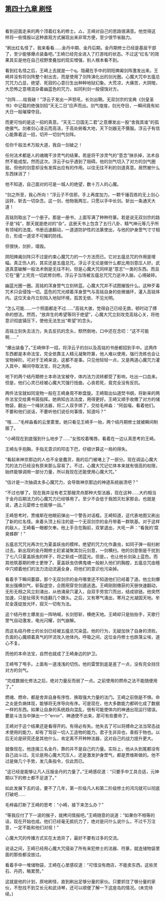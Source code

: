 ## [第四十九章 刷怪](https://www.xxbiquge.com/11_11207/9027399.html)
﻿

  看到迎面走来的两个顶着红名的修士。△，王崎对自己的思路很满意。他觉得这样将一些情报以这种直观方式展现出来非常方便，至少很节省脑力。

  “刷出红名怪了，我来看看……金丹中期、金丹后期。金丹期修士已经是基层干部了，至少能够爆点装备吧。”王崎已经完全进入了打游戏的状态。不过这“红名”的效果其实是他在自己视野里叠加的现实增强，别人根本看不到。

  看到红名怪之后，王崎上去就是一个q。隐藏在手中的阴阳捭阖剑阵激发出来。王崎并没有将剑阵整个射出去，而是使用了剑阵演化出的剑光圈。心魔大咒中五瘟总咒咒力凸显，绝望、死寂的心意衍生出种种地狱幻象。大荒凉，大痛苦，大阴暗，大恐怖之意境混杂着幽蓝色的咒力，如同利剑一般侵蚀对方。

  “剑阵……给我破！”浮云子发出一声怒吼，长剑出鞘。无双剑宗的宝典《剑皇圣书》中记载的绝强剑招“天无二日”应声而出。剑气煌煌，剑光夺目，一瞬间竟有如大日一般璀璨夺目。

  而更可怕的是这一招的真意。“天无二日国无二君”之意爆发出一股“舍我其谁”的孤绝傲气。剑者剑心凌云而高洁，于高处俯看大地，天下剑器无不慑服。浮云子有信心能靠着这一招，切开一切剑气剑阵。

  任你千般法术万般大道，我自一剑破之！

  任何法术都是人的魂魄干涉灵气的结果。若是将干涉灵气的“意念”抹杀掉，法术自然不能成型。然而这次。浮云子似乎遇到了阻碍。他的剑气切入了对方的剑气圈层。但他的剑意却没有发挥出应有的作用。以往无往不利的剑道真意。居然被什么东西抹消了！

  他不知道，自己面对的可是一城人的绝望，数十万人的心魔。

  “剑之所至，我心所向！”浮云子不信邪，手上再度加力。一颗千锤百炼的无上剑心运转，斩去一切杂念。这一剑，他物我两忘，只愿以手中长剑。斩出一条通天大道！

  高铭则取出了一个册子。那是一册书，上面写满了种种符篆。若是说无双剑宗的路子是“纯”，那天就是绝对的“杂”。这册天书上包含了五行八卦、精气神元等几乎所有领域的法度。书册迅速翻动，一道道防护性的法篆使出，与他的护身罡气寸寸相合，形成一道坚不可摧的防线。

  但很快，剑折，墙毁。

  阴阳捭阖剑阵只不过是约束心魔咒力的一个方法而已。它对五瘟总咒的作用是增幅。真正伤人的，其实还是五瘟总咒。浮云子无论是做什么都比用剑意压人好。武道真意破解一般法术倒是无往不利，但是心魔大咒同样是“意志”一类的东西。而且它在“量”上完克一切武修剑修。浮云子当场被五瘟总咒咒力逆冲入脑，心境破碎。

  幽蓝光圈一圈。高铭的浑身罡气立刻转蓝。心魔大咒并不试图摧毁什么。这种歹毒咒术只会侵蚀一切。蓝色的咒光顺着浑身罡气与高铭自身的些微循环，灌入高铭体内。这位天金丹立刻陷入地狱环境，孤苦无依、不见光明。

  “怎么可能……一个照面都走不过……”高铭大骇，觉得自己已经无救，顿时动了搏命的想法。然而，“放弃生的希望等同于绝望”，心魔大咒立刻攻克高铭心关，将他意识彻底镇压下，使他无法生出“希望”的念头。

  高铭立刻失去活力，失去反抗的念头，颓然倒地，口中还在念叨：“这不可能啊……”

  “爆出装备了。”王崎伸手一招，将浮云子的剑以及高铭的书册都招到手中。这两件东西都是本命法宝，完全依靠主人精元凝聚符篆，他人难以使用，强行洗练也会让宝物掉阶。可对于王崎来说，这都不是事。只见他轻轻一点，又是两道心魔咒力灌入其中，瞬间夺取法宝，将之洗练。

  地下的两个结丹期修士本命法宝被夺，体内法力流转都受了影响，吐出一口血来。但是，他们心灵已经被心魔大咒强行扭曲，心丧若死，竟完全没有反抗。

  两件法宝就如同宠物一般在王崎身周不断盘旋。王崎取出仙道焚书纲，将新来的两件法宝交给黄书茵指挥。她熟知古法法度，用得更好。王崎又顺手收缴了对方的储物袋，翻出一个绳状法器，将二人双手绑了，交给毛梓淼：“阿兹喵，看着他们。不要和他们说话，不要听他们说任何事情，知道吗？”

  “哦……”毛梓淼看的云里雾里。她只看见王崎手一抬，两个结丹期修士就被瞬间制服了。

  “小崎现在到底强到什么地步了……”女孩咬着嘴唇，看着在一边认真思考的王崎。

  王崎左手抱胸，手指无意识的叩击下巴，仔细计算这一局的得失。

  “看起来神京那边的人也不全是蠢货，我的后门被堵上了一部分。现在调运心魔大咒的法力已经没有原来那么容易了。不过，心魔大咒记忆体本来就有很高的权限，始终能够调用一部分力量，所以我现在还能使用心魔大咒。”

  “估计是一次抽调太多心魔咒力，会导致神京那边的神道系统崩溃吧？”

  “不过也够了。现在我并没有老艾那艘灵舟那种大型法器，现在这种……大约相当于金丹后期法力的心魔咒力已经够用了。至少不会低于我团灭杜家那会。也就是说，遇上元婴修士也能够一战。”

  王崎思考时，贾维斯在他眼前弹出一个警告对话框。王崎知道，这代表地图又刷出了新的红名怪。来着头顶上标注的是一个无双剑宗的金丹带着一群筑基。对于这样的敌人，王崎看一眼都欠奉。他上手合在胸前，双掌退出，大吼一声：“看我的‘腐臭蜂群’！”

  五瘟总咒咒光再次化为夏盖妖虫的模样。绝望的咒力化作蛊虫，如同子弹一般扫射过去。新出现的金丹期修士赶紧凝聚其剑元剑意，一剑横扫。他的剑意倒是干扰到了七八只夏盖妖虫的样子，将之斩成一团蓝光。但是。，也让他长剑染上蓝色。而其他筑基期的修士更惨了。夏盖妖虫仿佛鬼魂一般射入他们的胸膛，五瘟总咒由檀中穴顺着他们的法力流动流遍全身，将他们的意识也污染掉。

  看着手下瞬间萎靡，那个无双剑宗的金丹哪里还不知道他们已经着了道。他立刻爆发出强横剑气，斩裂虚空，企图用穿空剑遁逃逸。王崎刚刚缴获的天册快速翻动，无形无相之风立刻涌出，从他涌泉穴灌入，自双手劳宫穴而出，结成锁链。他突然加速，只是扯得天书连翻几个跟头。之后，又有寒气涌出，寒月之光凝固天地。牟尼金莲绽放光环，寂灭一切有为法。

  这个结丹修士爆发出一阵呐喊，长剑怒斩，横绝天地。王崎却只是抬抬手，天歌行罡气自动激发，电光闪耀，剑气崩解。

  而这名结丹修士的长剑已经被五瘟总咒染蓝。他的行为，无疑加快了自身的溃败。负面的心魔顺着真气的环流攻入他体内。呼吸之间，这位金丹修士也跌落尘埃，道心不复。

  而他的本命法宝，自然也就成了王崎身边的护卫。

  王崎甩了甩手。上面有一道浅浅的切伤。他的雷罡到底是差了一点，没有完全挡住对方的剑气。

  “完成数据化修法之后，绝对力量反而弱了一点。之前使用的燃命之法不能随便用了。”

  燃魂、燃命，都是舍弃自身有序性、换取强大力量的法门。王崎之前倒是不惧。命之炎是负熵体现，能够将无序导向有序。可是现在，他大多数能力都转化成了数据一样的东西。如果让自身的系统趋向混乱，很有可能使体内的神通出现运行错误。要是斗法当中弹出一个“error”、神通使不出来，那可有些要命了。

  王崎对于这个结果还是看得开的。有得必有失。他失去了可以将搏命之法当常态战术使用的能力，却有了驾驭一切人工造物的能力。君子生非异也，善假于物也。以后无论是研究还是其他什么，肯定离不开种种法器，这对自己的战力提升更大。

  就像现在。他连擒三名金丹，靠的并不是自己的力量。实际上，他从头到尾都没有自己战斗过。无论是用心魔大咒压人，还是激发护身罡气，都是贾维斯做的。他不过是做几个手势，发几条指令，仅此而已。

  “这已经是能够让凡人压服金丹的力量了。”王崎感叹道：“只要手中工具合适，元神期以下的修士都不足道了。”

  如此发展下去的话，要不了几年，第一阶级凡人和第二阶级修士的鸿沟就可以彻底打破吧……

  毛梓淼打断了王崎的思考：“小崎，接下来怎么办？”

  “等我应付了下一波的猴子，就拷问情报吧。”王崎随意的说道：“如果你不相等的话，现在开始也成。他们已经毫无抵抗力了，绝对是问什么说什么，不过千万注意，一定不能和他们对视！”

  心魔大咒的传播方式实在太诡异了，最好不要有过多的交流。

  说话之间，王崎已经用心魔大咒侵染了所有来犯修士的法器、符篆，就连储物袋里面的那些都没放过。

  看着手中一堆储物袋，王崎在心里感叹道：“可惜没有商店，不能卖东西。这些灵石、丹药，略累赘。”

  这就是他的计划，原地刷怪，直到刷出足够分量的家伙。只要抓住了够分量的家伙，不愁找不到艾长元和武诗琴，还可以顺便了解一下这座岛的情况。(未完待续。)
